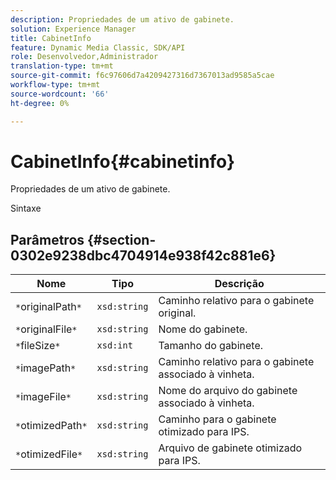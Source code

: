```yaml
---
description: Propriedades de um ativo de gabinete.
solution: Experience Manager
title: CabinetInfo
feature: Dynamic Media Classic, SDK/API
role: Desenvolvedor,Administrador
translation-type: tm+mt
source-git-commit: f6c97606d7a4209427316d7367013ad9585a5cae
workflow-type: tm+mt
source-wordcount: '66'
ht-degree: 0%

---
```



# CabinetInfo{#cabinetinfo}

Propriedades de um ativo de gabinete.

Sintaxe

## Parâmetros {#section-0302e9238dbc4704914e938f42c881e6}

| Nome | Tipo | Descrição |
|---|---|---|
| `*`originalPath`*` | `xsd:string` | Caminho relativo para o gabinete original. |
| `*`originalFile`*` | `xsd:string` | Nome do gabinete. |
| `*`fileSize`*` | `xsd:int` | Tamanho do gabinete. |
| `*`imagePath`*` | `xsd:string` | Caminho relativo para o gabinete associado à vinheta. |
| `*`imageFile`*` | `xsd:string` | Nome do arquivo do gabinete associado à vinheta. |
| `*`otimizedPath`*` | `xsd:string` | Caminho para o gabinete otimizado para IPS. |
| `*`otimizedFile`*` | `xsd:string` | Arquivo de gabinete otimizado para IPS. |

